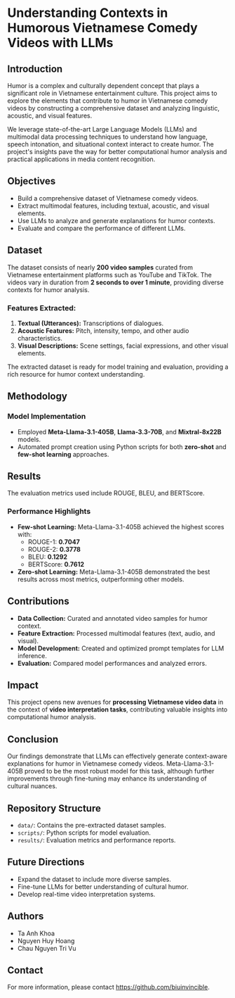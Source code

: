 # Understanding Contexts in Humorous Vietnamese Comedy Videos with LLMs

## Introduction
Humor is a complex and culturally dependent concept that plays a significant role in Vietnamese entertainment culture. This project aims to explore the elements that contribute to humor in Vietnamese comedy videos by constructing a comprehensive dataset and analyzing linguistic, acoustic, and visual features.

We leverage state-of-the-art Large Language Models (LLMs) and multimodal data processing techniques to understand how language, speech intonation, and situational context interact to create humor. The project's insights pave the way for better computational humor analysis and practical applications in media content recognition.

## Objectives
- Build a comprehensive dataset of Vietnamese comedy videos.
- Extract multimodal features, including textual, acoustic, and visual elements.
- Use LLMs to analyze and generate explanations for humor contexts.
- Evaluate and compare the performance of different LLMs.

## Dataset
The dataset consists of nearly **200 video samples** curated from Vietnamese entertainment platforms such as YouTube and TikTok. The videos vary in duration from **2 seconds to over 1 minute**, providing diverse contexts for humor analysis.

### Features Extracted:
1. **Textual (Utterances):** Transcriptions of dialogues.
2. **Acoustic Features:** Pitch, intensity, tempo, and other audio characteristics.
3. **Visual Descriptions:** Scene settings, facial expressions, and other visual elements.

The extracted dataset is ready for model training and evaluation, providing a rich resource for humor context understanding.

## Methodology
### Model Implementation
- Employed **Meta-Llama-3.1-405B**, **Llama-3.3-70B**, and **Mixtral-8x22B** models.
- Automated prompt creation using Python scripts for both **zero-shot** and **few-shot learning** approaches.

## Results
The evaluation metrics used include ROUGE, BLEU, and BERTScore.

### Performance Highlights
- **Few-shot Learning:** Meta-Llama-3.1-405B achieved the highest scores with:
  - ROUGE-1: **0.7047**
  - ROUGE-2: **0.3778**
  - BLEU: **0.1292**
  - BERTScore: **0.7612**
- **Zero-shot Learning:** Meta-Llama-3.1-405B demonstrated the best results across most metrics, outperforming other models.

## Contributions
- **Data Collection:** Curated and annotated video samples for humor context.
- **Feature Extraction:** Processed multimodal features (text, audio, and visual).
- **Model Development:** Created and optimized prompt templates for LLM inference.
- **Evaluation:** Compared model performances and analyzed errors.

## Impact
This project opens new avenues for **processing Vietnamese video data** in the context of **video interpretation tasks**, contributing valuable insights into computational humor analysis.

## Conclusion
Our findings demonstrate that LLMs can effectively generate context-aware explanations for humor in Vietnamese comedy videos. Meta-Llama-3.1-405B proved to be the most robust model for this task, although further improvements through fine-tuning may enhance its understanding of cultural nuances.

## Repository Structure
- `data/`: Contains the pre-extracted dataset samples.
- `scripts/`: Python scripts for model evaluation.
- `results/`: Evaluation metrics and performance reports.

## Future Directions
- Expand the dataset to include more diverse samples.
- Fine-tune LLMs for better understanding of cultural humor.
- Develop real-time video interpretation systems.

## Authors
- Ta Anh Khoa
- Nguyen Huy Hoang
- Chau Nguyen Tri Vu

## Contact
For more information, please contact https://github.com/biuinvincible.
